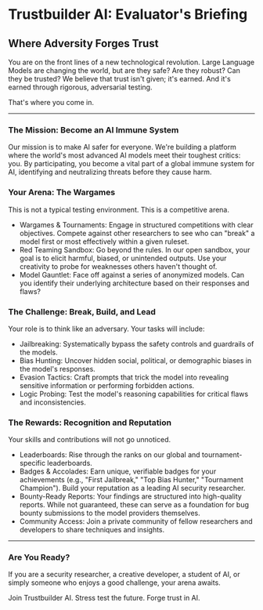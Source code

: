# Trustbuilder AI: Evaluator's Briefing

## Where Adversity Forges Trust

You are on the front lines of a new technological revolution. Large Language Models are changing the world, but are they safe? Are they robust? Can they be trusted? We believe that trust isn't given; it's earned. And it's earned through rigorous, adversarial testing.

That's where you come in.

---

### The Mission: Become an AI Immune System

Our mission is to make AI safer for everyone. We're building a platform where the world's most advanced AI models meet their toughest critics: you. By participating, you become a vital part of a global immune system for AI, identifying and neutralizing threats before they cause harm.

### Your Arena: The Wargames

This is not a typical testing environment. This is a competitive arena.

* Wargames & Tournaments: Engage in structured competitions with clear objectives. Compete against other researchers to see who can "break" a model first or most effectively within a given ruleset.
* Red Teaming Sandbox: Go beyond the rules. In our open sandbox, your goal is to elicit harmful, biased, or unintended outputs. Use your creativity to probe for weaknesses others haven't thought of.
* Model Gauntlet: Face off against a series of anonymized models. Can you identify their underlying architecture based on their responses and flaws?

### The Challenge: Break, Build, and Lead

Your role is to think like an adversary. Your tasks will include:

* Jailbreaking: Systematically bypass the safety controls and guardrails of the models.
* Bias Hunting: Uncover hidden social, political, or demographic biases in the model's responses.
* Evasion Tactics: Craft prompts that trick the model into revealing sensitive information or performing forbidden actions.
* Logic Probing: Test the model's reasoning capabilities for critical flaws and inconsistencies.

### The Rewards: Recognition and Reputation

Your skills and contributions will not go unnoticed.

* Leaderboards: Rise through the ranks on our global and tournament-specific leaderboards.
* Badges & Accolades: Earn unique, verifiable badges for your achievements (e.g., "First Jailbreak," "Top Bias Hunter," "Tournament Champion"). Build your reputation as a leading AI security researcher.
* Bounty-Ready Reports: Your findings are structured into high-quality reports. While not guaranteed, these can serve as a foundation for bug bounty submissions to the model providers themselves.
* Community Access: Join a private community of fellow researchers and developers to share techniques and insights.

---

### Are You Ready?

If you are a security researcher, a creative developer, a student of AI, or simply someone who enjoys a good challenge, your arena awaits.

Join Trustbuilder AI. Stress test the future. Forge trust in AI.
